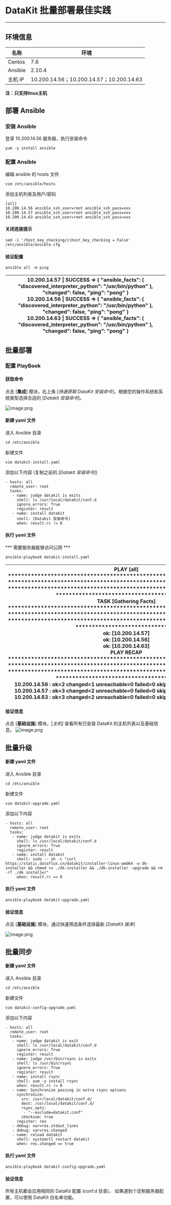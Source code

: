 # DataKit 批量部署最佳实践

---

## 环境信息

| 名称 | 环境 |
| --- | --- |
| Centos | 7.6 |
| Ansible | 2.10.4 |
| 主机 IP | 10.200.14.56；10.200.14.57；10.200.14.63   |

**注：只支持linux主机**

## 部署 Ansible

### 安装 Ansible

登录 10.200.14.56 服务器，执行安装命令
```
yum -y install ansible
```

### 配置 Ansible

编辑 ansible 的 hosts 文件 
```
vim /etc/ansible/hosts
```

添加主机列表及用户/密码

```
[all]
10.200.14.56 ansible_ssh_user=root ansible_ssh_pass=xxx 
10.200.14.57 ansible_ssh_user=root ansible_ssh_pass=xxx 
10.200.14.63 ansible_ssh_user=root ansible_ssh_pass=xxx 
```

#### 关闭连接提示

```
sed -i '/host_key_checking/c\host_key_checking = False' /etc/ansible/ansible.cfg
```

####   验证配置

```
ansible all -m ping
```

|  10.200.14.57 &#124; SUCCESS => { "ansible_facts": { "discovered_interpreter_python": "/usr/bin/python" }, "changed": false, "ping": "pong" } <br />10.200.14.56 &#124; SUCCESS => { "ansible_facts": { "discovered_interpreter_python": "/usr/bin/python" }, "changed": false, "ping": "pong" } <br />10.200.14.63 &#124; SUCCESS => { "ansible_facts": { "discovered_interpreter_python": "/usr/bin/python" }, "changed": false, "ping": "pong" }   |
| --- |

## 批量部署

### 配置 PlayBook

#### 获取命令

点击 [**集成**] 模块，右上角 [_快速获取 DataKit 安装命令_]，根据您的操作系统和系统类型选择合适的 [_Datakit 安装命令_]。

![image.png](../images/datakit-ansible-1.png)

#### 新建 yaml 文件

进入 Ansible 目录

```
cd /etc/ansible
```

新建文件

```
vim datakit-install.yaml
```

添加以下内容 (复制之前的 _[Datakit 安装命令]_)

```
- hosts: all
  remote_user: root
  tasks:
   - name: judge datakit is exits
     shell: ls /usr/local/datakit/conf.d
     ignore_errors: True
     register: result
   - name: install datakit
     shell: [Datakit 安装命令]
     when: result.rc != 0

```
#### 执行 yaml 文件

*** 需要服务器能够访问公网 ***

```
ansible-playbook datakit-install.yaml
```

|  PLAY [all] ************************************************************************ ************************************************************************ ************************************************************************ ******************************************* <br />TASK [Gathering Facts] ************************************************************************ ************************************************************************ ************************************************************************ ******************************* <br />ok: [10.200.14.57] <br />ok: [10.200.14.56] <br />ok: [10.200.14.63] <br />PLAY RECAP ************************************************************************ ************************************************************************ ************************************************************************ ******************************************* <br />10.200.14.56 : ok=2 changed=1 unreachable=0 failed=0 skipped=1 rescued=0 ignored=0 <br />10.200.14.57 : ok=3 changed=2 unreachable=0 failed=0 skipped=0 rescued=0 ignored=1 <br />10.200.14.63 : ok=3 changed=2 unreachable=0 failed=0 skipped=0 rescued=0 ignored=1   |
| --- |

#### 验证信息

点击 [**基础设施**] 模块，[_主机]_ 查看所有已安装 DataKit 的主机列表以及基础信息。
![image.png](../images/datakit-ansible-2.png)

## 批量升级

#### 新建 yaml 文件

进入 Ansible 目录

```
cd /etc/ansible
```

新建文件
```
vim datakit-upgrade.yaml
```

添加以下内容
```
- hosts: all
  remote_user: root
  tasks:
   - name: judge datakit is exits
     shell: ls /usr/local/datakit/conf.d
     ignore_errors: True
     register: result
   - name: install datakit
     shell: sudo -- sh -c "curl https://static.dataflux.cn/datakit/installer-linux-amd64 -o dk-installer && chmod +x ./dk-installer && ./dk-installer -upgrade && rm -rf ./dk installer"
     when: result.rc == 0
```

#### 执行 yaml 文件

```
ansible-playbook datakit-upgrade.yaml
```

#### 验证信息

点击 [**基础设施**] 模块，通过快速筛选条件选择最新 [_DataKit 版本_]

![image.png](../images/datakit-ansible-3.png)

## 批量同步

#### 新建 yaml 文件

进入 Ansible 目录

```
cd /etc/ansible
```

新建文件

```
vim datakit-config-upgrade.yaml
```

添加以下内容

```
- hosts: all
  remote_user: root
  tasks:
   - name: judge datakit is exit
     shell: ls /usr/local/datakit/conf.d
     ignore_errors: True
     register: result
   - name: judge /usr/bin/rsync is exits
     shell: ls /usr/bin/rsync
     ignore_errors: True
     register: result
   - name: install rsync
     shell: yum -y install rsync
     when: result.rc != 0
   - name: Synchronize passing in extra rsync options
     synchronize:
       src: /usr/local/datakit/conf.d/
       dest: /usr/local/datakit/conf.d/
       rsync_opts:
        - "--exclude=datakit.conf"
       checksum: true
     register: res
   - debug: var=res.stdout_lines
   - debug: var=res.changed
   - name: reload datakit
     shell: systemctl restart datakit
     when: res.changed == true
```

#### 执行 yaml 文件

```
ansible-playbook datakit-config-upgrade.yaml
```

#### 验证信息

所有主机都会应用相同的 DataKit 配置 (conf.d 目录)， 如果遇到个定制服务器配置，可以使用 DataKit 白名单功能。  
